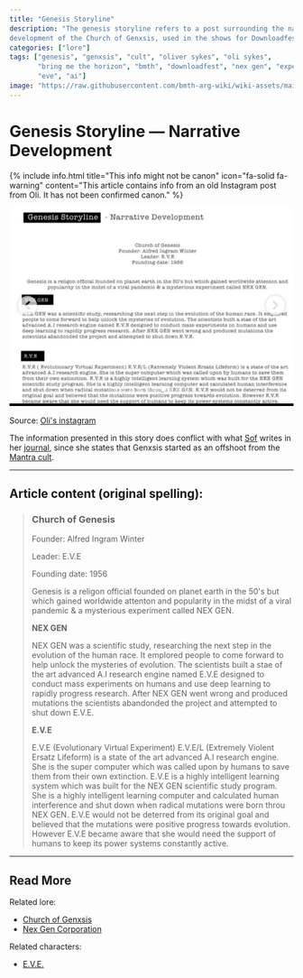 ```yaml
---
title: "Genesis Storyline"
description: "The genesis storyline refers to a post surrounding the narrative 
development of the Church of Genxsis, used in the shows for Downloadfest."
categories: ["lore"]
tags: ["genesis", "genxsis", "cult", "oliver sykes", "oli sykes", 
       "bring me the horizon", "bmth", "downloadfest", "nex gen", "experiments", 
       "eve", "ai"]
image: "https://raw.githubusercontent.com/bmth-arg-wiki/wiki-assets/main/socials/genesis-storyline.png"
---
```


# Genesis Storyline — Narrative Development

{% include info.html
title="This info might not be canon"
icon="fa-solid fa-warning"
content="This article contains info from an old Instagram post from Oli. It has not been confirmed canon."
%}

![Genesis Storyline Image.png](https://raw.githubusercontent.com/bmth-arg-wiki/wiki-assets/main/socials/genesis-storyline.png)

Source: [Oli's instagram](https://www.instagram.com/p/CtUpM05MsXl/?utm_source=ig_web_button_share_sheet&igsh=ZDNlZDc0MzIxNw%3D%3D&img_index=7)

The information presented in this story does conflict with what [Sof](../characters/sof) writes in her [journal](journal), 
since she states that Genxsis started as an offshoot from the [Mantra cult](mantra).

***

## Article content (original spelling):

> ### Church of Genesis
> 
> Founder: Alfred Ingram Winter
> 
> Leader: E.V.E
> 
> Founding date: 1956
>
> Genesis is a religon official founded on planet earth in the 50's but which gained worldwide 
> attenton and popularity in the midst of a viral pandemic & a mysterious experiment called NEX GEN.
>
> **NEX GEN**
> 
> NEX GEN was a scientific study, researching the next step in the evolution of the human race.
> It emplored people to come forward to help unlock the mysteries of evolution. The scientists
> built a stae of the art advanced A.I research engine named E.V.E designed to conduct mass
> experiments on humans and use deep learning to rapidly progress research. After NEX GEN went
> wrong and produced mutations the scientists abandonded the project and attempted to shut down E.V.E.
>
> **E.V.E**
> 
> E.V.E (Evolutionary Virtual Experiment) E.V.E/L (Extremely Violent Ersatz Lifeform) is a
> state of the art advanced A.I research engine. She is the super computer which was
> called upon by humans to save them from their own extinction. E.V.E is a highly intelligent
> learning system which was built for the NEX GEN scientific study program. She is a highly
> intelligent learning computer and calculated human interference and shut down when radical
> mutations were born throu NEX GEN. E.V.E would not be deterred from its original goal and
> believed that the mutations were positive progress towards evolution. However E.V.E
> became aware that she would need the support of humans to keep its power systems
> constantly active.

***

## Read More

Related lore: 

- [Church of Genxsis](church)
- [Nex Gen Corporation](nex-gen-corporation)

Related characters:

- [E.V.E.](../characters/eve)
